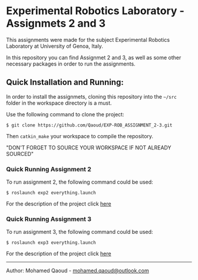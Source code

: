 # Experimental Robotics Laboratory - Assignmets 2 and 3

This assignments were made for the subject Experimental Robotics Laboratory at University of Genoa, Italy.

In this repository you can find Assignmet 2 and 3, as well as some other necessary packages in order to run the assignments. 



## Quick Installation and Running:

In order to install the assignmets, cloning this repository into the ```~/src``` folder in the workspace directory is a must.

Use the following command to clone the project:

``` $ git clone https://github.com/Qaoud/EXP-ROB_ASSIGNMENT_2-3.git ```

Then ```catkin_make``` your workspace to compile the repository.

"DON'T FORGET TO SOURCE YOUR WORKSPACE IF NOT ALREADY SOURCED"

### Quick Running Assignment 2

To run assignment 2, the following command could be used:

``` $ roslaunch exp2 everything.launch ```

For the description of the project click [here](https://github.com/Qaoud/EXP-ROB_ASSIGNEMT_2-3/tree/main/exp2)

### Quick Running Assignment 3

To run assignment 3, the following command could be used:

``` $ roslaunch exp3 everything.launch ```

For the description of the project click [here](https://github.com/Qaoud/EXP-ROB_ASSIGNEMT_2-3/tree/main/exp3)

-----------------------------------------

Author: Mohamed Qaoud - mohamed.qaoud@outlook.com
